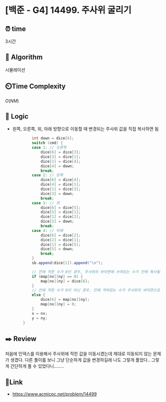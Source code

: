 # [백준 - G4] 14499. 주사위 굴리기
 
## ⏰  **time**
3시간

## :pushpin: **Algorithm**
시뮬레이션

## ⏲️**Time Complexity**
$O(NM)$

## :round_pushpin: **Logic**
- 왼쪽, 오른쪽, 위, 아래 방향으로 이동할 때 변경되는 주사위 값을 직접 복사하면 됨
```java
			int down = dice[6];
			switch (cmd) {
			case 1: // 오른쪽
				dice[6] = dice[3];
				dice[3] = dice[1];
				dice[1] = dice[4];
				dice[4] = down;
				break;
			case 2: // 왼쪽
				dice[6] = dice[4];
				dice[4] = dice[1];
				dice[1] = dice[3];
				dice[3] = down;
				break;
			case 3: // 위
				dice[6] = dice[5];
				dice[5] = dice[1];
				dice[1] = dice[2];
				dice[2] = down;
				break;
			case 4: // 아래
				dice[6] = dice[2];
				dice[2] = dice[1];
				dice[1] = dice[5];
				dice[5] = down;
				break;
			}
			sb.append(dice[1]).append("\n");

			// 칸에 적힌 수가 0인 경우, 주사위의 바닥면에 쓰여있는 수가 칸에 복사됨
			if (map[nx][ny] == 0) {
				map[nx][ny] = dice[6];
			}
			// 칸에 적힌 수가 0이 아닌 경우, 칸에 적혀있는 수가 주사위의 바닥면으로 복사 & 칸에 쓰여있는 수는 0이 됨
			else {
				dice[6] = map[nx][ny];
				map[nx][ny] = 0;
			}
			x = nx;
			y = ny;
		}
```

## :black_nib: **Review**
처음에 인덱스를 이용해서 주사위에 적힌 값을 이동시켰는데 제대로 이동되지 않는 문제가 생겼다. 다른 풀이를 보니 그냥 단순하게 값을 변경하길래 나도 그렇게 풀었다..
그렇게 간단하게 풀 수 있었다니........

## 📡**Link**
- https://www.acmicpc.net/problem/14499
